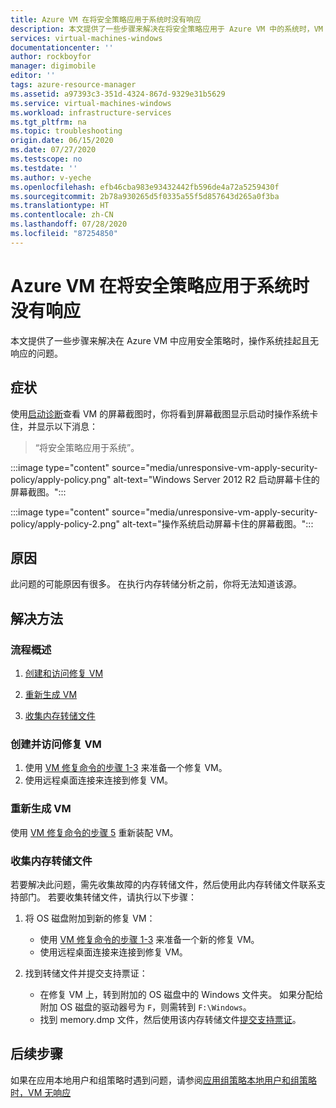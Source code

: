 ```yaml
---
title: Azure VM 在将安全策略应用于系统时没有响应
description: 本文提供了一些步骤来解决在将安全策略应用于 Azure VM 中的系统时，VM 没有响应且加载屏幕卡住的问题。
services: virtual-machines-windows
documentationcenter: ''
author: rockboyfor
manager: digimobile
editor: ''
tags: azure-resource-manager
ms.assetid: a97393c3-351d-4324-867d-9329e31b5629
ms.service: virtual-machines-windows
ms.workload: infrastructure-services
ms.tgt_pltfrm: na
ms.topic: troubleshooting
origin.date: 06/15/2020
ms.date: 07/27/2020
ms.testscope: no
ms.testdate: ''
ms.author: v-yeche
ms.openlocfilehash: efb46cba983e93432442fb596de4a72a5259430f
ms.sourcegitcommit: 2b78a930265d5f0335a55f5d857643d265a0f3ba
ms.translationtype: HT
ms.contentlocale: zh-CN
ms.lasthandoff: 07/28/2020
ms.locfileid: "87254850"
---
```

# <a name="azure-vm-is-unresponsive-while-applying-security-policy-to-the-system"></a>Azure VM 在将安全策略应用于系统时没有响应

本文提供了一些步骤来解决在 Azure VM 中应用安全策略时，操作系统挂起且无响应的问题。

## <a name="symptoms"></a>症状

使用[启动诊断](boot-diagnostics.md)查看 VM 的屏幕截图时，你将看到屏幕截图显示启动时操作系统卡住，并显示以下消息：

> “将安全策略应用于系统”。

:::image type="content" source="media/unresponsive-vm-apply-security-policy/apply-policy.png" alt-text="Windows Server 2012 R2 启动屏幕卡住的屏幕截图。":::

:::image type="content" source="media/unresponsive-vm-apply-security-policy/apply-policy-2.png" alt-text="操作系统启动屏幕卡住的屏幕截图。":::

## <a name="cause"></a>原因

此问题的可能原因有很多。 在执行内存转储分析之前，你将无法知道该源。

## <a name="resolution"></a>解决方法

### <a name="process-overview"></a>流程概述

1. [创建和访问修复 VM](#create-and-access-a-repair-vm)
    
    <!--Not Available on 2. [Enable Serial Console and Memory Dump Collection](#enable-serial-console-and-memory-dump-collection)-->
    
3. [重新生成 VM](#rebuild-the-vm)
4. [收集内存转储文件](#collect-the-memory-dump-file)

### <a name="create-and-access-a-repair-vm"></a>创建并访问修复 VM

1. 使用 [VM 修复命令的步骤 1-3](repair-windows-vm-using-azure-virtual-machine-repair-commands.md#repair-process-example) 来准备一个修复 VM。
2. 使用远程桌面连接来连接到修复 VM。

<!--Not Available on ### Enable Serial Console and Memory Dump Collection-->


### <a name="rebuild-the-vm"></a>重新生成 VM

使用 [VM 修复命令的步骤 5](repair-windows-vm-using-azure-virtual-machine-repair-commands.md#repair-process-example) 重新装配 VM。

### <a name="collect-the-memory-dump-file"></a>收集内存转储文件

若要解决此问题，需先收集故障的内存转储文件，然后使用此内存转储文件联系支持部门。 若要收集转储文件，请执行以下步骤：

1. 将 OS 磁盘附加到新的修复 VM：

    - 使用 [VM 修复命令的步骤 1-3](repair-windows-vm-using-azure-virtual-machine-repair-commands.md#repair-process-example) 来准备一个新的修复 VM。
    - 使用远程桌面连接来连接到修复 VM。

2. 找到转储文件并提交支持票证：

    - 在修复 VM 上，转到附加的 OS 磁盘中的 Windows 文件夹。 如果分配给附加 OS 磁盘的驱动器号为 `F`，则需转到 `F:\Windows`。
    - 找到 memory.dmp 文件，然后使用该内存转储文件[提交支持票证](https://support.azure.cn/support/support-azure/)。
    
    <!--Not Available on [non-maskable interrupt (NMI) calls in serial console](serial-console-windows.md#use-the-serial-console-for-nmi-calls)-->
    
## <a name="next-steps"></a>后续步骤

如果在应用本地用户和组策略时遇到问题，请参阅[应用组策略本地用户和组策略时，VM 无响应](unresponsive-vm-apply-group-policy.md)

<!-- Update_Description: new article about unresponsive vm apply security policy -->
<!--NEW.date: 07/27/2020-->